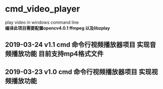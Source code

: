 # cmd_video_player
play video in windows command line    
**编译此项目需要配置opencv4.0.1 ffmpeg 以及libzplay**    
## 2019-03-24 v1.1 cmd 命令行视频播放器项目 实现音频播放功能 目前支持mp4格式文件
## 2019-03-23 v1.0 cmd 命令行视频播放器项目 实现视频播放功能

